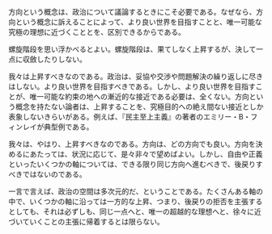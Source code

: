 方向という概念は、政治について議論するときにこそ必要である。なぜなら、方向という概念に訴えることによって、より良い世界を目指すことと、唯一可能な究極の理想に近づくこととを、区別できるからである。

螺旋階段を思い浮かべるとよい。螺旋階段は、果てしなく上昇するが、決して一点に収斂したりしない。

我々は上昇すべきなのである。政治は、妥協や交渉や問題解決の繰り返しに尽きはしない。より良い世界を目指すべきである。しかし、より良い世界を目指すことが、唯一可能な約束の地への漸近的な接近である必要は、全くない。方向という概念を持たない論者は、上昇することを、究極目的への絶え間ない接近としか表象しないきらいがある。例えば、『民主至上主義』の著者のエミリー・B・フィンレイが典型例である。

我々は、やはり、上昇すべきなのである。方向は、どの方向でも良い。方向を決めるにあたっては、状況に応じて、是々非々で望めばよい。しかし、自由や正義といったいくつかの軸については、できる限り同じ方向へ進むべきで、後戻りすべきではないのである。

一言で言えば、政治の空間は多次元的だ、ということである。たくさんある軸の中で、いくつかの軸に沿っては一方的な上昇、つまり、後戻りの拒否を主張するとしても、それは必ずしも、同じ一点へと、唯一の超越的な理想へと、徐々に近づいていくことの主張に帰着するとは限らない。
